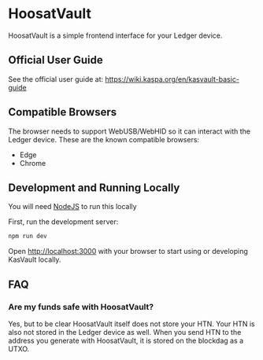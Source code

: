 # HoosatVault

HoosatVault is a simple frontend interface for your Ledger device.

## Official User Guide

See the official user guide at: https://wiki.kaspa.org/en/kasvault-basic-guide

## Compatible Browsers

The browser needs to support WebUSB/WebHID so it can interact with the Ledger device. These are the known compatible browsers:
- Edge
- Chrome

## Development and Running Locally

You will need [NodeJS](https://nodejs.org/en) to run this locally

First, run the development server:

```bash
npm run dev
```

Open [http://localhost:3000](http://localhost:3000) with your browser to start using or developing KasVault locally.

## FAQ

### Are my funds safe with HoosatVault?

Yes, but to be clear HoosatVault itself does not store your HTN. Your HTN is also not stored in the Ledger device as well. When you send HTN to the address you generate with HoosatVault, it is stored on the blockdag as a UTXO.
